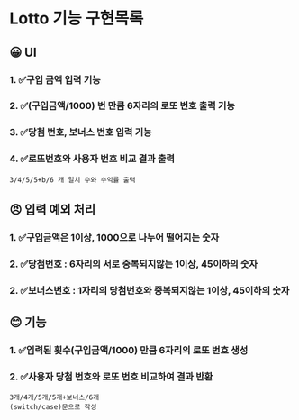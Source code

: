 # Lotto 기능 구현목록
## 😀 UI 
### 1. ✅구입 금액 입력 기능
### 2. ✅(구입금액/1000) 번 만큼 6자리의 로또 번호 출력 기능
### 3. ✅당첨 번호, 보너스 번호 입력 기능
### 4. ✅로또번호와 사용자 번호 비교 결과 출력
    3/4/5/5+b/6 개 일치 수와 수익률 출력

## 😠 입력 예외 처리
### 1. ✅구입금액은 1이상, 1000으로 나누어 떨어지는 숫자
### 2. ✅당첨번호 : 6자리의 서로 중복되지않는 1이상, 45이하의 숫자
### 2. ✅보너스번호 : 1자리의 당첨번호와 중복되지않는 1이상, 45이하의 숫자

## 😊 기능
### 1. ✅입력된 횟수(구입금액/1000) 만큼 6자리의 로또 번호 생성
### 2. ✅사용자 당첨 번호와 로또 번호 비교하여 결과 반환
    3개/4개/5개/5개+보너스/6개
    (switch/case)문으로 작성